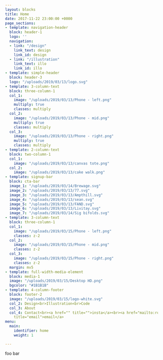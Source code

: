 ```yaml
---
layout: blocks
title: Home
date: 2017-11-22 23:00:00 +0000
page_sections:
- template: navigation-header
  block: header-1
  logo: ''
  navigation:
  - link: "/design"
    link_text: design
    link_id: design
  - link: "/illustration"
    link_text: illo
    link_id: illo
- template: simple-header
  block: header-3
  logo: "/uploads/2019/03/13/logo.svg"
- template: 3-column-text
  block: three-column-1
  col_1:
    image: "/uploads/2019/03/13/Phone - left.png"
    multiply: true
    classes: multiply
  col_2:
    image: "/uploads/2019/03/13/Phone - mid.png"
    multiply: true
    classes: multiply
  col_3:
    image: "/uploads/2019/03/13/Phone - right.png"
    multiply: true
    classes: multiply
- template: 2-column-text
  block: two-column-1
  col_1:
    image: "/uploads/2019/03/13/canvas tote.png"
  col_2:
    image: "/uploads/2019/03/13/cake walk.png"
- template: signup-bar
  block: cta-bar
  image_1: "/uploads/2019/03/14/Brewage.svg"
  image_2: "/uploads/2019/03/13/77.svg"
  image_3: "/uploads/2019/03/13/Ampthill.svg"
  image_4: "/uploads/2019/03/13/sean.svg"
  image_5: "/uploads/2019/03/13/FAND.svg"
  image_6: "/uploads/2019/03/13/Livitay.svg"
  image_7: "/uploads/2019/03/14/Sig bifolds.svg"
- template: 3-column-text
  block: three-column-1
  col_1:
    image: "/uploads/2019/03/15/Phone - left.png"
    classes: z-2
  col_2:
    image: "/uploads/2019/03/15/Phone - mid.png"
    classes: z-2
  col_3:
    image: "/uploads/2019/03/15/Phone - right.png"
    classes: z-2
  margin: mv5
- template: full-width-media-element
  block: media-1
  image: "/uploads/2019/03/15/Desktop HD.png"
  bgcolor: "#1B1B1B"
- template: 4-column-footer
  block: footer-2
  image: "/uploads/2019/03/15/logo-white.svg"
  col_2: Design<br>Illustration<br>Code
  col_3: About
  col_4: Contact<br><a href="" title="">insta</a><br><a href="mailto:rob.day@live.com"
    title="email">email</a>
menu:
  main:
    identifier: home
    weight: 1

---
```

foo bar